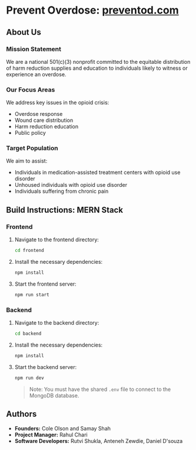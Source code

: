 # Prevent Overdose: [preventod.com](http://preventod.com)

## About Us

### Mission Statement
We are a national 501(c)(3) nonprofit committed to the equitable distribution of harm reduction supplies and education to individuals likely to witness or experience an overdose.

### Our Focus Areas
We address key issues in the opioid crisis:
- Overdose response
- Wound care distribution
- Harm reduction education
- Public policy

### Target Population
We aim to assist:
- Individuals in medication-assisted treatment centers with opioid use disorder
- Unhoused individuals with opioid use disorder
- Individuals suffering from chronic pain

## Build Instructions: MERN Stack

### Frontend
1. Navigate to the frontend directory:
    ```bash
    cd frontend
    ```
2. Install the necessary dependencies:
    ```bash
    npm install
    ```
3. Start the frontend server:
    ```bash
    npm run start
    ```

### Backend
1. Navigate to the backend directory:
    ```bash
    cd backend
    ```
2. Install the necessary dependencies:
    ```bash
    npm install
    ```
3. Start the backend server:
    ```bash
    npm run dev
    ```
    > Note: You must have the shared `.env` file to connect to the MongoDB database.

## Authors

- **Founders:** Cole Olson and Samay Shah
- **Project Manager:** Rahul Chari
- **Software Developers:** Rutvi Shukla, Anteneh Zewdie, Daniel D'souza
